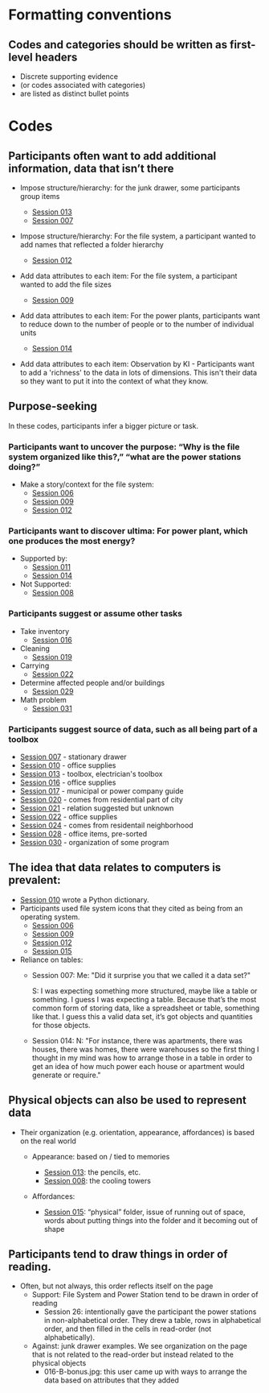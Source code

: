 Formatting conventions
======================

## Codes and categories should be written as first-level headers
  - Discrete supporting evidence
  - (or codes associated with categories)
  - are listed as distinct bullet points

Codes
=====
## Participants often want to add additional information, data that isn’t there

  - Impose structure/hierarchy: for the junk drawer, some participants group items 
    - [Session 013](https://mfr.osf.io/render?url=https://osf.io/dgzrs/?direct%26mode=render%26action=download%26mode=render)
    - [Session 007](https://mfr.osf.io/render?url=https://osf.io/hsy7q/?direct%26mode=render%26action=download%26mode=render)

  - Impose structure/hierarchy: For the file system, a participant wanted to add names that reflected a folder hierarchy
    - [Session 012](https://mfr.osf.io/render?url=https://osf.io/4aphc/?direct%26mode=render%26action=download%26mode=render)

  - Add data attributes to each item: For the file system, a participant wanted to add the file sizes
      - [Session 009](https://mfr.osf.io/render?url=https://osf.io/6n7pa/?direct%26mode=render%26action=download%26mode=render) 

  - Add data attributes to each item: For the power plants, participants want to reduce down to the number of people or to the number of individual units 
    - [Session 014](https://mfr.osf.io/render?url=https://osf.io/dm3ak/?direct%26mode=render%26action=download%26mode=render)
  - Add data attributes to each item: Observation by KI - Participants want to add a 'richness' to the data in lots of dimensions. This isn't their data so they want to put it into the context of what they know.

## Purpose-seeking

In these codes, participants infer a bigger picture or task.

### Participants want to uncover the purpose: “Why is the file system organized like this?,” “what are the power stations doing?”
  - Make a story/context for the file system: 
    - [Session 006](https://mfr.osf.io/render?url=https://osf.io/kj4nt/?direct%26mode=render%26action=download%26mode=render)
    - [Session 009](https://mfr.osf.io/render?url=https://osf.io/6n7pa/?direct%26mode=render%26action=download%26mode=render)
    - [Session 012](https://mfr.osf.io/render?url=https://osf.io/4aphc/?direct%26mode=render%26action=download%26mode=render)

### Participants want to discover ultima: For power plant, which one produces the most energy?   
  - Supported by:
    - [Session 011](https://mfr.osf.io/render?url=https://osf.io/kaemj/?direct%26mode=render%26action=download%26mode=render)
    - [Session 014](https://mfr.osf.io/render?url=https://osf.io/dm3ak/?direct%26mode=render%26action=download%26mode=render)
  - Not Supported:
    - [Session 008](https://mfr.osf.io/render?url=https://osf.io/47sng/?direct%26mode=render%26action=download%26mode=render)

### Participants suggest or assume other tasks
  - Take inventory
    - [Session 016](https://osf.io/d4efp/)
  - Cleaning
    - [Session 019](https://osf.io/z3j9f/) 
  - Carrying
    - [Session 022](https://osf.io/psv9g/) 
  - Determine affected people and/or buildings
    - [Session 029](https://osf.io/bph2d/)
  - Math problem
    - [Session 031](https://osf.io/cy3s4/)

### Participants suggest source of data, such as all being part of a toolbox
  - [Session 007](https://osf.io/kxze2/) - stationary drawer
  - [Session 010](https://osf.io/kedv9/) - office supplies
  - [Session 013](https://osf.io/bgeh9/) - toolbox, electrician's toolbox
  - [Session 016](https://osf.io/d4efp/) - office supplies
  - [Session 017](https://osf.io/qmts9/) - municipal or power company guide
  - [Session 020](https://osf.io/5rsjc/) - comes from residential part of city
  - [Session 021](https://osf.io/v4nmf/) - relation suggested but unknown
  - [Session 022](https://osf.io/psv9g/) - office supplies
  - [Session 024](https://osf.io/742fb/) - comes from residentail neighborhood
  - [Session 028](https://osf.io/4u63n/) - office items, pre-sorted
  - [Session 030](https://osf.io/9jxy3/) - organization of some program

## The idea that data relates to computers is prevalent: 
  - [Session 010](https://mfr.osf.io/render?url=https://osf.io/kgv76/?direct%26mode=render%26action=download%26mode=render) wrote a Python dictionary. 
  - Participants used file system icons that they cited as being from an operating system.
    - [Session 006](https://mfr.osf.io/render?url=https://osf.io/kj4nt/?direct%26mode=render%26action=download%26mode=render)
    - [Session 009](https://mfr.osf.io/render?url=https://osf.io/6n7pa/?direct%26mode=render%26action=download%26mode=render)
    - [Session 012](https://mfr.osf.io/render?url=https://osf.io/4aphc/?direct%26mode=render%26action=download%26mode=render)
    - [Session 015](https://mfr.osf.io/render?url=https://osf.io/y487f/?direct%26mode=render%26action=download%26mode=render)
  - Reliance on tables: 
    - Session 007: 
      Me: "Did it surprise you that we called it a data set?" 

      S: I was expecting something more structured, maybe like a table or something. I guess I was expecting a table. Because that’s the most common form of storing data, like a spreadsheet or table, something like that. I guess this a valid data set, it’s got objects and quantities for those objects.  
    - Session 014: 
      N: "For instance, there was apartments, there was houses, there was homes, there were warehouses so the first thing I thought in my mind was how to arrange those in a table in order to get an idea of how much power each house or apartment would generate or require."



## Physical objects can also be used to represent data
  - Their organization (e.g. orientation, appearance, affordances) is based on the real world

    - Appearance: based on / tied to memories
      - [Session 013](https://mfr.osf.io/render?url=https://osf.io/dgzrs/?direct%26mode=render%26action=download%26mode=render): the pencils, etc. 
      - [Session 008](https://mfr.osf.io/render?url=https://osf.io/47sng/?direct%26mode=render%26action=download%26mode=render): the cooling towers 

    - Affordances: 
      - [Session 015](https://mfr.osf.io/render?url=https://osf.io/y487f/?direct%26mode=render%26action=download%26mode=render): “physical” folder, issue of running out of space, words about putting things into the folder and it becoming out of shape

## Participants tend to draw things in order of reading.
  - Often, but not always, this order reflects itself on the page
    - Support: File System and Power Station tend to be drawn in order of reading
      - Session 26: intentionally gave the participant the power stations in non-alphabetical order. They drew a table, rows in alphabetical order, and then filled in the cells in read-order (not alphabetically).
    - Against: junk drawer examples. We see organization on the page that is not related to the read-order but instead related to the physical objects
      - 016-B-bonus.jpg: this user came up with ways to arrange the data based on attributes that they added



